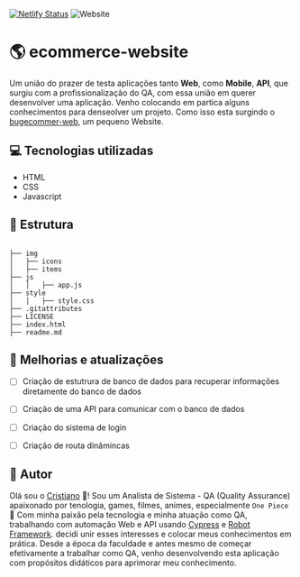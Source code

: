 [![Netlify Status](https://api.netlify.com/api/v1/badges/de171e74-b31d-4721-b1ce-e13dee1ef7dd/deploy-status)](https://app.netlify.com/sites/bugecommerce-web/deploys)  ![Website](https://img.shields.io/website?url=https%3A%2F%2Fbugecommerce-web.netlify.app%2F)

# 🌎 ecommerce-website

 Um união do prazer de testa aplicações tanto **Web**, como **Mobile**, **API**, que surgiu com a profissionalização do QA, com essa união em querer desenvolver uma aplicação. Venho colocando em partica alguns conhecimentos para denseolver um projeto. Como isso esta surgindo o <a href="https://bugecommerce-web.netlify.app/#" target="_blank">bugecommer-web</a>, um pequeno Website.

 ## 💻 Tecnologias utilizadas

 - HTML
 - CSS
 - Javascript

## 🧱 Estrutura

```

├── img
│   ├── icons
│   ├── items
├── js
│   │   ├── app.js
├── style
│   │   ├── style.css
├── .gitattributes
├── LICENSE
├── index.html
├── readme.md

```

## 🚧 Melhorias e atualizações

* [ ] Criação de estutrura de banco de dados para recuperar informações diretamente do banco de dados
* [ ] Criação de uma API para comunicar com o banco de dados
* [ ] Criação do sistema de login
* [ ] Criação de routa dinâmincas


## 🤵 Autor

Olá sou o <a href="https://www.linkedin.com/in/cristiano-da-silva-ferreira/" target="_blank">Cristiano</a> 🖖!
Sou um Analista de Sistema - QA (Quality Assurance) apaixonado por tenologia, games, filmes, animes, especialmente `One Piece` 💓
 Com minha paixão pela tecnologia e minha atuação como QA, trabalhando com automação Web e API usando <a href="https://www.cypress.io/" target="_blank">Cypress</a> e <a href="https://robotframework.org/" target="_blank">Robot Framework</a>. decidi unir esses interesses e colocar meus conhecimentos em prática. Desde a época da faculdade e antes mesmo de começar efetivamente a trabalhar como QA, venho desenvolvendo esta aplicação com propósitos didáticos para aprimorar meu conhecimento.


